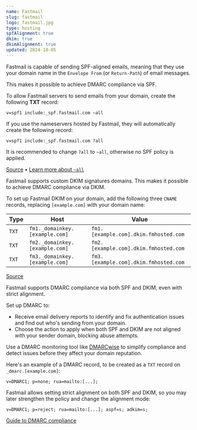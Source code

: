 ```yaml
---
name: Fastmail
slug: fastmail
logo: fastmail.jpg
type: hosting
spfAlignment: true
dkim: true
dkimAlignment: true
updated: 2024-10-05
---
```


<script>
  import DotsBadge from '$lib/mdsvex/dots-badge.svelte';
</script>

<Block title="SPF">

Fastmail is capable of sending SPF-aligned emails, meaning that they use your domain name in the `Envelope From` (or `Return-Path`) of email messages.

This makes it possible to achieve DMARC compliance via SPF.

To allow Fastmail servers to send emails from your domain, create the following **TXT** record:

```
v=spf1 include:_spf.fastmail.com ~all
```

If you use the nameservers hosted by Fastmail, they will automatically create the following record:

```
v=spf1 include:_spf.fastmail.com ?all
```

It is recommended to change `?all` to `~all`, otherwise no SPF policy is applied.

[Source](https://www.fastmail.help/hc/en-us/articles/360060591153-Manual-DNS-configuration) • [Learn more about `~all`](https://dmarcwise.io/learn/email/spf/setup)

</Block>

<Block title="DKIM">

Fastmail supports custom DKIM signatures domains. This makes it possible to achieve DMARC compliance via DKIM.

To set up Fastmail DKIM on your domain, add the following three `CNAME` records, replacing `[example.com]` with your domain name:

| Type                             | Host                                 | Value                               |
| ------------------------------------ | ----------------------------------- | ----------------------------------- |
| `TXT` | `fm1._domainkey.[example.com]` | `fm1.[example.com].dkim.fmhosted.com` |
| `TXT` | `fm2._domainkey.[example.com]` | `fm2.[example.com].dkim.fmhosted.com` |
| `TXT` | `fm3._domainkey.[example.com]` | `fm3.[example.com].dkim.fmhosted.com` |

[Source](https://www.fastmail.help/hc/en-us/articles/360060591153-Manual-DNS-configuration)

</Block>

<Block title="DMARC">

Fastmail supports DMARC compliance via both SPF and DKIM, even with strict alignment.

Set up DMARC to:

- Receive email delivery reports to identify and fix authentication issues and find out who's sending from your domain.
- Choose the action to apply when both SPF and DKIM are not aligned with your sender domain, blocking abuse attempts.

Use a DMARC monitoring tool like [DMARCwise](https://dmarcwise.io) to simplify compliance and detect issues before they affect your domain reputation.

Here's an example of a DMARC record, to be created as a `TXT` record on `_dmarc.[example.com]`:

```
v=DMARC1; p=none; rua=mailto:[...];
```

Fastmail allows setting strict alignment on both SPF and DKIM, so you may later strengthen the policy and change the alignment mode:

```
v=DMARC1; p=reject; rua=mailto:[...]; aspf=s; adkim=s;
```

[Guide to DMARC compliance](https://dmarcwise.io/docs/guide-to-dmarc-compliance)

</Block>
